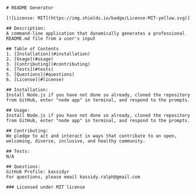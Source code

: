 
    # README Generator

    [![License: MIT](https://img.shields.io/badge/License-MIT-yellow.svg)]
    
    ## Description:
    A command-line application that dynamically generates a professional README.md file from a user's input

    ## Table of Contents
    1. [Installation](#installation)
    2. [Usage](#usage)
    3. [Contributing](#contributing)
    4. [Tests](#tests)
    5. [Questions](#questions)
    6. [License](#license)

    ## Installation:
    Install Node.js if you have not done so already, cloned the repository from GitHub, enter "node app" in terminal, and respond to the prompts.

    ## Usage:
    Install Node.js if you have not done so already, cloned the repository from GitHub, enter "node app" in terminal, and respond to the prompts.
    
    ## Contributing:
    We pledge to act and interact in ways that contribute to an open, welcoming, diverse, inclusive, and healthy community.
    
    ## Tests:
    N/A
    
    ## Questions:
    GitHub Profile: kassidyr 
    For questions, please email kassidy.ralph@gmail.com
    
    ### Licensed under MIT license
    